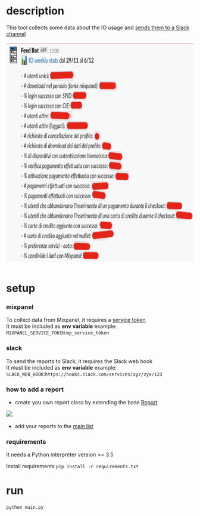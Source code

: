 # description
This tool collects some data about the IO usage and [sends them to a Slack channel](https://pagopaspa.slack.com/archives/CQVJ1JES2/p1638780664485600)

<img src="img/report.jpg" height="600" />

# setup
### mixpanel
To collect data from Mixpanel, it requires a [service token](https://eu.mixpanel.com/report/2460815/settings/#project/2460815/serviceaccounts)
<br/>It must be included as **env variable**
example:<br/>
`MIXPANEL_SERVICE_TOKEN`:`mp_service_token`

### slack
To send the reports to Slack, it requires the Slack web hook
<br/>It must be included as **env variable**
example:<br/>
`SLACK_WEB_HOOK`:`https://hooks.slack.com/services/xyz/zyx/123`

### how to add a report
- create you own report class by extending the base [Report](src/models/report.py)

<img src="img/my_report.jpg" />

- add your reports to the [main list](src/main.py) 

### requirements
It needs a Python interpreter version >= 3.5

Install requirements
`pip install -r requirements.txt`

# run
`python main.py`